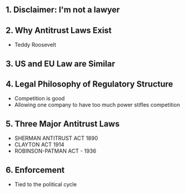 ## 1. Disclaimer: I'm not a lawyer

## 2. Why Antitrust Laws Exist
- Teddy Roosevelt

## 3. US and EU Law are Similar

## 4. Legal Philosophy of Regulatory Structure

- Competition is good
- Allowing one company to have too much power stifles competition

## 5. Three Major Antitrust Laws

- SHERMAN ANTITRUST ACT 1890
- CLAYTON ACT 1914
- ROBINSON-PATMAN ACT - 1936

## 6. Enforcement

- Tied to the political cycle
